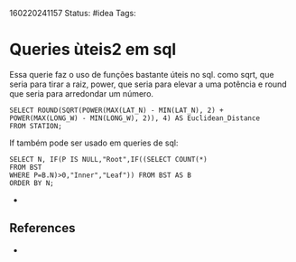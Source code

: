 160220241157
Status: #idea
Tags: 
# Queries ùteis2 em sql
Essa querie faz o uso de funções bastante úteis no sql. como sqrt, que seria para tirar a raiz, power, que seria para elevar a uma potência e round que seria para arredondar um número.
```
SELECT ROUND(SQRT(POWER(MAX(LAT_N) - MIN(LAT_N), 2) + POWER(MAX(LONG_W) - MIN(LONG_W), 2)), 4) AS Euclidean_Distance
FROM STATION;

```
If também pode ser usado em  queries de sql:
```
SELECT N, IF(P IS NULL,"Root",IF((SELECT COUNT(*) 
FROM BST 
WHERE P=B.N)>0,"Inner","Leaf")) FROM BST AS B 
ORDER BY N;
```


*
## References
*
